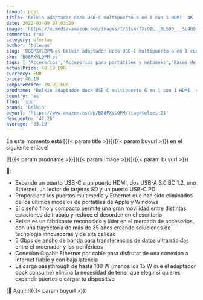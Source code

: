 ```yaml
---
layout: post
title: 'Belkin adaptador dock USB-C multipuerto 6 en 1 con 1 HDMI  4K   1 USB-C con carga passthrough PD de 100 W  2 USB-A  1 Gigabit Ethernet y 1 ranura SD para MacBook Pro  Air  iPad Pro  XPS y otros'
date: 2022-03-09 07:03:29
image: 'https://m.media-amazon.com/images/I/31smrfXrOIL._SL500_._SL400_.jpg'
comments: true
category: ofertas
author: 'tole.es'
slug: 'B08PXVLQPM-es Belkin adaptador dock USB-C multipuerto 6 en 1 con 1 HDMI...'
sku: 'B08PXVLQPM-es'
tags: [ 'Accesorios','Accesorios para portátiles y netbooks','Bases de conexión para portátiles y netbooks','Cargadores y bases de carga para portátiles y netbooks','Informática','belkin','ipad', ]
actualPrice: 46.19 EUR
currency: EUR
price: 46.19
comparePrice: 79.99 EUR
prodname: 'Belkin adaptador dock USB-C multipuerto 6 en 1 con 1 HDMI  4K   1 USB-C con carga passthrough PD de 100 W  2 USB-A  1 Gigabit Ethernet y 1 ranura SD para MacBook Pro  Air  iPad Pro  XPS y otros'
country: 'es'
flag: '🇪🇸'
brand: 'Belkin'
buyurl: 'https://www.amazon.es/dp/B08PXVLQPM/?tag=tolees-21'
descuento: '42.26'
average: '53.19'
---
```


En este momento está [{{< param title >}}]({{< param buyurl >}}) en el siguiente enlace!

[![{{< param prodname >}}]({{< param image >}})]({{< param buyurl >}})

🔎:

- Expande un puerto USB-C a un puerto HDMI, dos USB-A 3.0 BC 1.2, uno Ethernet, un lector de tarjetas SD y un puerto USB-C PD
- Proporciona los puertos multimedia y Ethernet que han sido eliminados de los últimos modelos de portátiles de Apple y Windows
- El diseño fino y compacto permite una gran movilidad entre distintas estaciones de trabajo y reduce el desorden en el escritorio
- Belkin es un fabricante reconocido y líder en el mercado de accesorios, con una trayectoria de más de 35 años creando soluciones de tecnología innovadoras y de alta calidad
- 5 Gbps de ancho de banda para transferencias de datos ultrarrápidas entre el ordenador y los periféricos
- Conexión Gigabit Ethernet por cable para disfrutar de una conexión a internet fiable y con baja latencia
- La carga passthrough de hasta 100 W (menos los 15 W que el adaptador dock consume) elimina la necesidad de tener que elegir si quieres expandir puertos o cargar tu dispositivo

[🛒 Aquí!!!]({{< param buyurl >}})
